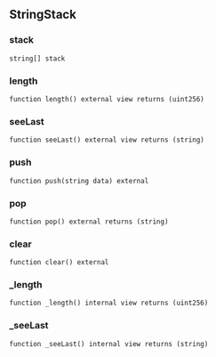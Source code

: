 ## StringStack

### stack

```solidity
string[] stack
```

### length

```solidity
function length() external view returns (uint256)
```

### seeLast

```solidity
function seeLast() external view returns (string)
```

### push

```solidity
function push(string data) external
```

### pop

```solidity
function pop() external returns (string)
```

### clear

```solidity
function clear() external
```

### _length

```solidity
function _length() internal view returns (uint256)
```

### _seeLast

```solidity
function _seeLast() internal view returns (string)
```

